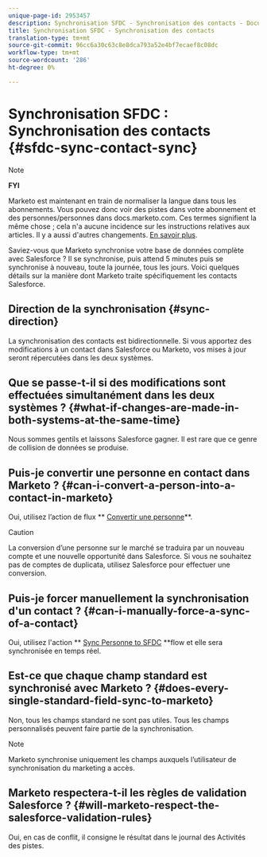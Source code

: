 ```yaml
---
unique-page-id: 2953457
description: Synchronisation SFDC - Synchronisation des contacts - Documents marketing - Documentation du produit
title: Synchronisation SFDC - Synchronisation des contacts
translation-type: tm+mt
source-git-commit: 96cc6a30c63c8e8dca793a52e4bf7ecaef8c08dc
workflow-type: tm+mt
source-wordcount: '286'
ht-degree: 0%

---
```



# Synchronisation SFDC : Synchronisation des contacts {#sfdc-sync-contact-sync}

>[!NOTE]
>
>**FYI**
>
>Marketo est maintenant en train de normaliser la langue dans tous les abonnements. Vous pouvez donc voir des pistes dans votre abonnement et des personnes/personnes dans docs.marketo.com. Ces termes signifient la même chose ; cela n&#39;a aucune incidence sur les instructions relatives aux articles. Il y a aussi d&#39;autres changements. [En savoir plus](http://docs.marketo.com/display/DOCS/Updates+to+Marketo+Terminology).

Saviez-vous que Marketo synchronise votre base de données complète avec Salesforce ? Il se synchronise, puis attend 5 minutes puis se synchronise à nouveau, toute la journée, tous les jours. Voici quelques détails sur la manière dont Marketo traite spécifiquement les contacts Salesforce.

## Direction de la synchronisation {#sync-direction}

La synchronisation des contacts est bidirectionnelle. Si vous apportez des modifications à un contact dans Salesforce ou Marketo, vos mises à jour seront répercutées dans les deux systèmes.

## Que se passe-t-il si des modifications sont effectuées simultanément dans les deux systèmes ? {#what-if-changes-are-made-in-both-systems-at-the-same-time}

Nous sommes gentils et laissons Salesforce gagner. Il est rare que ce genre de collision de données se produise.

## Puis-je convertir une personne en contact dans Marketo ? {#can-i-convert-a-person-into-a-contact-in-marketo}

Oui, utilisez l’action de flux ** [Convertir une personne](../../../../product-docs/core-marketo-concepts/smart-campaigns/flow-actions/convert-person.md)**.

>[!CAUTION]
>
>La conversion d’une personne sur le marché se traduira par un nouveau compte et une nouvelle opportunité dans Salesforce. Si vous ne souhaitez pas de comptes de duplicata, utilisez Salesforce pour effectuer une conversion.

## Puis-je forcer manuellement la synchronisation d&#39;un contact ? {#can-i-manually-force-a-sync-of-a-contact}

Oui, utilisez l&#39;action ** [Sync Personne to SFDC](../../../../product-docs/core-marketo-concepts/smart-campaigns/salesforce-flow-actions/sync-person-to-sfdc.md) **flow et elle sera synchronisée en temps réel.

## Est-ce que chaque champ standard est synchronisé avec Marketo ? {#does-every-single-standard-field-sync-to-marketo}

Non, tous les champs standard ne sont pas utiles. Tous les champs personnalisés peuvent faire partie de la synchronisation.

>[!NOTE]
>
>Marketo synchronise uniquement les champs auxquels l’utilisateur de synchronisation du marketing a accès.

## Marketo respectera-t-il les règles de validation Salesforce ? {#will-marketo-respect-the-salesforce-validation-rules}

Oui, en cas de conflit, il consigne le résultat dans le journal des Activités des pistes.
